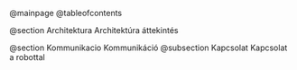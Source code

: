 @mainpage
@tableofcontents

@section Architektura Architektúra áttekintés

@section Kommunikacio Kommunikáció
@subsection Kapcsolat Kapcsolat a robottal
